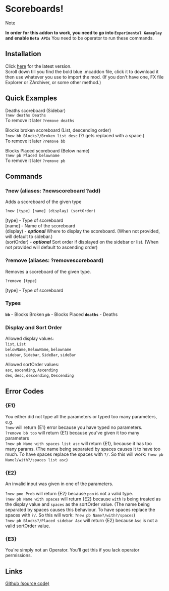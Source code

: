 # Scoreboards!

> [!NOTE]
> **In order for this addon to work, you need to go into `Experimental Gameplay` and enable `Beta APIs`**
> You need to be operator to run these commands.

## Installation

Click [here](https://github.com/YetNT/scoreboards/releases/latest) for the latest version.\
Scroll down till you find the bold blue .mcaddon file, click it to download it then use whatever you use to import the mod. (If you don't have one, FX file Explorer or ZArchiver, or some other method.)

## Quick Examples

Deaths scoreboard (Sidebar)\
`?new deaths Deaths`\
To remove it later `?remove deaths`

Blocks broken scoreboard (List, descending order)\
`?new bb Blocks?/Broken list desc` (?/ gets replaced with a space.)\
To remove it later `?remove bb`

Blocks Placed scoreboard (Below name)\
`?new pb Placed belowname`\
To remove it later `?remove pb`

## Commands

### **?new** (aliases: **?newscoreboard** **?add**)

Adds a scoreboard of the given type

`?new [type] [name] (display) (sortOrder)`

[type] - Type of scoreboard\
[name] - Name of the scoreboard\
(display) - **_optional_** Where to display the scoreboard. (When not provided, will default to sidebar.)\
(sortOrder) - **_optional_** Sort order if displayed on the sidebar or list. (When not provided will default to ascending order)

### **?remove** (aliases: **?removescoreboard**)

Removes a scoreboard of the given type.

`?remove [type]`

[type] - Type of scoreboard

### Types

**`bb`** - Blocks Broken
**`pb`** - Blocks Placed
**`deaths`** - Deaths

### Display and Sort Order

Allowed display values:\
`list`, `List`\
`belowName`, `BelowName`, `belowname`\
`sidebar`, `Sidebar`, `SideBar`, `sideBar`

Allowed sortOrder values:\
`asc`, `ascending`, `Ascending`\
`des`, `desc`, `descending`, `Descending`

## Error Codes

### {E1}

You either did not type all the parameters or typed too many parameters,\
e.g.\
`?new` will return {E1} error because you have typed no parameters.\
`?remove bb too` will return {E1} because you've given it too many parameters\
`?new pb Name with spaces list asc` will return {E1}, because it has too many params. (The name being separated by spaces causes it to have too much. To have spaces replace the spaces with `?/`. So this will work: `?new pb Name?/with?/spaces list asc`)

### {E2}

An invalid input was given in one of the parameters.

`?new poo Prob` will return {E2} because `poo` is not a valid type.\
`?new pb Name with spaces` will return {E2} because `with` is being treated as the display value and `spaces` as the sortOrder value.  (The name being separated by spaces causes this behaviour. To have spaces replace the spaces with `?/`. So this will work: `?new pb Name?/with?/spaces`)\
`?new pb Blocks?/Placed sidebar Asc` will return {E2} because `Asc` is not a valid sortOrder value.

### {E3}

You're simply not an Operator. You'll get this if you lack operator permissions.

## Links

[Github (source code)](https://github.com/YetNT/scoreboards/)
